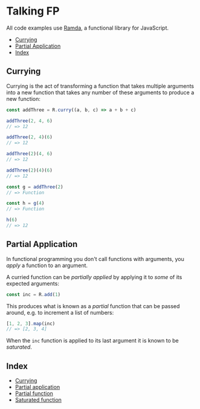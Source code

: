 # Talking FP

All code examples use [Ramda](http://ramdajs.com/), a functional library for JavaScript.

- [Currying](#currying)
- [Partial Application](#partial-application)
- [Index](#index)

## Currying

Currying is the act of transforming a function that takes multiple arguments into a new function that takes any number of these arguments to produce a new function:

```js
const addThree = R.curry((a, b, c) => a + b + c)

addThree(2, 4, 6)
// => 12

addThree(2, 4)(6)
// => 12

addThree(2)(4, 6)
// => 12

addThree(2)(4)(6)
// => 12

const g = addThree(2)
// => Function

const h = g(4)
// => Function

h(6)
// => 12
```

## Partial Application

In functional programming you don't call functions with arguments, you *apply* a function to an argument.

A curried function can be *partially applied* by applying it to *some* of its expected arguments:

```js
const inc = R.add(1)
```

This produces what is known as a *partial* function that can be passed around, e.g. to increment a list of numbers:

```js
[1, 2, 3].map(inc)
// => [2, 3, 4]
```

When the `inc` function is applied to its last argument it is known to be *saturated*.

## Index

- [Currying](#currying)
- [Partial application](#partial-application)
- [Partial function](#partial-application)
- [Saturated function](#partial-application)

